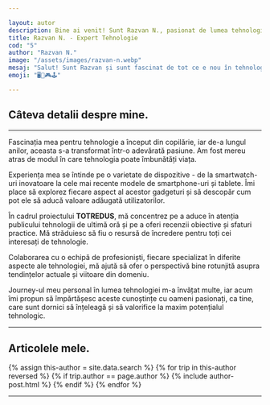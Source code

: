 ```yaml
---

layout: autor
description: Bine ai venit! Sunt Razvan N., pasionat de lumea tehnologiei și expert în smartwatch-uri, smartphone-uri și tablete. Scopul meu este să-mi împărtășesc cunoștințele cu tine și să te ghidez prin cele mai recente inovații tehnologice.
title: Razvan N. - Expert Tehnologie
cod: "5"
author: "Razvan N."
image: "/assets/images/razvan-n.webp"
mesaj: "Salut! Sunt Razvan și sunt fascinat de tot ce e nou în tehnologie. Alăturându-mă echipei TOTREDUS, îmi propun să îți aduc cele mai interesante noutăți și recenzii despre dispozitivele care pot transforma viața."
emoji: "🖥️📱🎮🕹️" 

---
```

## Câteva detalii despre mine<span class="text-megna">.</span>
---

Fascinația mea pentru tehnologie a început din copilărie, iar de-a lungul anilor, aceasta s-a transformat într-o adevărată pasiune. Am fost mereu atras de modul în care tehnologia poate îmbunătăți viața.

Experiența mea se întinde pe o varietate de dispozitive - de la smartwatch-uri inovatoare la cele mai recente modele de smartphone-uri și tablete. Îmi place să explorez fiecare aspect al acestor gadgeturi și să descopăr cum pot ele să aducă valoare adăugată utilizatorilor.

În cadrul proiectului **<span class="text-megna">TOTREDUS</span>**, mă concentrez pe a aduce în atenția publicului tehnologii de ultimă oră și pe a oferi recenzii obiective și sfaturi practice. Mă străduiesc să fiu o resursă de încredere pentru toți cei interesați de tehnologie.

Colaborarea cu o echipă de profesioniști, fiecare specializat în diferite aspecte ale tehnologiei, mă ajută să ofer o perspectivă bine rotunjită asupra tendințelor actuale și viitoare din domeniu.

Journey-ul meu personal în lumea tehnologiei m-a învățat multe, iar acum îmi propun să împărtășesc aceste cunoștințe cu oameni pasionați, ca tine, care sunt dornici să înțeleagă și să valorifice la maxim potențialul tehnologic.

---

<div class="liste" markdown="1">
</div>

## Articolele mele<span class="text-megna">.</span>

<div class="row reviews-wrapper">
	<div id="outputReview" class="row">
	{% assign this-author = site.data.search %}
	{% for trip in this-author reversed %}
	{% if trip.author == page.author %}
		{% include author-post.html %}
	{% endif %}
	{% endfor %}
	</div>
</div>

---